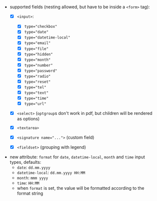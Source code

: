# 

- supported fields (nesting allowed, but have to be inside a `<form>` tag):
  - [x] `<input>`:
    - [x] `type="checkbox"`
    - [x] `type="date"`
    - [x] `type="datetime-local"`
    - [x] `type="email"`
    - [x] `type="file"`
    - [x] `type="hidden"`
    - [x] `type="month"`
    - [x] `type="number"`
    - [x] `type="password"`
    - [x] `type="radio"`
    - [x] `type="reset"`
    - [x] `type="tel"`
    - [x] `type="text"`
    - [x] `type="time"`
    - [x] `type="url"`
  - [x] `<select>` (`optgroup`s don't work in pdf, but children will be rendered as options)
  - [x] `<textarea>`
  - [x] `<signature name="...">` (custom field)
  - [x] `<fieldset>` (grouping with legend)


- new attribute: `format` for `date`, `datetime-local`, `month` and `time` input types, defaults:
    - `date`: `dd.mm.yyyy`
    - `datetime-local`: `dd.mm.yyyy HH:MM`
    - `month`: `mmm yyyy`
    - `time`: `HH:MM`
    - when `format` is set, the value will be formatted according to the format string

